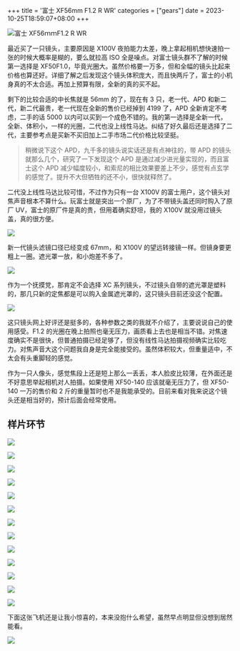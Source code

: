 +++
title = '富士 XF56mm F1.2 R WR'
categories = ["gears"]
date = 2023-10-25T18:59:07+08:00
+++

![富士 XF56ｍｍF1.2 R WR](//static.fatesinger.com/2023/08/unh9p5pbj4vk8rdr.jpg)

最近买了一只镜头，主要原因是 X100V 夜拍能力太差，晚上拿起相机想快速拍一张的时候大概率是糊的，要么就拉高 ISO 全是噪点。对富士镜头群不了解的时候第一选择是 XF50F1.0，毕竟光圈大。虽然价格要一万多，但和全幅的镜头比起来价格也算还好。详细了解之后发现这个镜头体积庞大，而且快两斤了，富士的小机身真的不太合适。再加上预算有限，全新的真的买不起。

剩下的比较合适的中长焦就是 56mm 的了，现在有 3 只，老一代、APD 和新二代，新二代最贵，老一代现在全新的售价已经掉到 4199 了，APD 全新肯定不考虑，二手的话 5000 以内可以买到一个成色不错的。我的第一选择是全新一代，全新、体积小，一样的光圈，二代也没上线性马达。纠结了好久最后还是选择了二代，主要参考点是买新不买旧加上二手市场二代价格比较坚挺。

> 稍微说下这个 APD，九千多的镜头说实话还是有点神往的，带 APD 的镜头就那么几个，研究了一下发现这个 APD 是通过减少进光量实现的，而且富士这个 APD 减少幅度较小，和索尼的相比效果要差上不少，感觉有点玄学的感觉了。提升不大但牺牲的还不小，很快就释然了。

二代没上线性马达比较可惜，不过作为只有一台 X100V 的富士用户，这个镜头对焦声音根本不算什么。玩富士就是突出一个原厂，为了不带镜头盖还同时购入了原厂 UV，富士的原厂件是真的贵，但用着确实舒坦，我的 X100V 就没用过镜头盖，真的很方便。

![](//static.fatesinger.com/2023/08/6sto2jhw2xx9bao7.jpg)

新一代镜头滤镜口径已经变成 67mm，和 X100V 的望远转接镜一样。但镜身要更粗上一圈。遮光罩一放，和小炮差不多了。

![](//static.fatesinger.com/2023/08/d0w6xniikclgk7k6.jpg)

作为一个抚摸党，那肯定不会选择 XC 系列镜头，不过镜头自带的遮光罩是塑料的，那几只新的定焦都是可以购入金属遮光罩的，这只镜头目前还没这个配置。

![](//static.fatesinger.com/2023/08/wos6thmnslzx97zt.jpg)

这只镜头网上好评还是挺多的，各种参数之类的我就不介绍了，主要说说自己的使用感受。F1.2 的光圈在晚上拍照也毫无压力，画质看上去也是相当不错。对焦速度确实不是很快，但普通拍摄已经足够了，但没有线性马达拍摄视频确实比较吃力。对焦声音大这个问题我自身是完全能接受的。虽然体积较大，但重量适中，不太会有头重脚轻的感觉。

作为一只人像头，感觉焦段上还是短上那么一丢丢，本人脸皮比较薄，在外面还是不好意思举起相机对人拍摄。如果使用 XF50-140 应该就毫无压力了，但 XF50-140 一万的售价和 2 斤的重量暂时也不是我能承受的。目前来看对我来说这个镜头还是相当好的，预计后面会经常使用。

## 样片环节

![](//static.fatesinger.com/2023/08/yrq71bc4ublr9yii.jpg)

![](//static.fatesinger.com/2023/08/ajciczz2o0si3dqw.jpg)

![](//static.fatesinger.com/2023/08/71tbm07x4atip8u6.jpg)

![](//static.fatesinger.com/2023/08/36mi2nqtpwc4zqlb.jpg)

![](//static.fatesinger.com/2023/08/0xdrncymcvhzhgic.jpg)

![](//static.fatesinger.com/2023/08/8s1nksgxi6p5207s.jpg)

![](//static.fatesinger.com/2023/08/bzlsrpnx3scy70a6.jpg)

![](//static.fatesinger.com/2023/08/qaakjt4pqipno9n5.jpg)

![](//static.fatesinger.com/2023/08/hnajlopjtsvywjk4.jpg)

![](//static.fatesinger.com/2023/08/6ox0x2zx471kl0at.jpg)

![](//static.fatesinger.com/2023/08/f7pio2bimx7jgh8d.jpg)

![](//static.fatesinger.com/2023/08/7dzdb7pnbhhxpk81.jpg)

![](//static.fatesinger.com/2023/08/e0hpbnb8vqrw9fvh.jpg)

下面这张飞机还是让我小惊喜的，本来没抱什么希望，虽然早点明显但没想到居然能看。

![](//static.fatesinger.com/2023/08/fz0xelfxab2z8bug.jpg)
